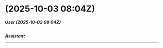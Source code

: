 <!-- Generated by SpecStory -->

<!-- vscode Session 2fd7c106-2a19-4f60-9f33-0d33a216ed69 (2025-10-03 08:04Z) -->

#  (2025-10-03 08:04Z)

_**User (2025-10-03 08:04Z)**_



---

_**Assistant**_



---

